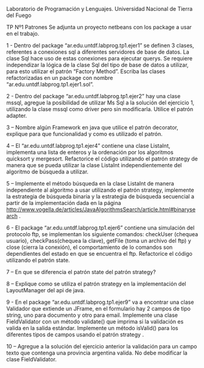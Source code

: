 Laboratorio de Programación y Lenguajes. Universidad Nacional de Tierra del Fuego

TP Nº1 Patrones
Se adjunta un proyecto netbeans con los package a usar en el trabajo.

1 - Dentro del package “ar.edu.untdf.labprog.tp1.ejer1” se definen 3 clases, referentes a conexiones sql a 
diferentes servidores de base de datos. La clase Sql hace uso de estas conexiones para ejecutar querys. 
Se requiere independizar la lógica de la clase Sql del tipo de base de datos a utilizar, para esto utilizar 
el patrón “Factory Method”. Escriba las clases refactorizadas en un package con nombre “ar.edu.untdf.labprog.tp1.ejer1.sol”.

2 - Dentro del package “ar.edu.untdf.labprog.tp1.ejer2” hay una clase mssql, agregue la posibilidad de utilizar 
Ms Sql a la solución del ejercicio 1, utilizando la clase mssql como driver pero sin modificarla. Utilice el patrón adapter.

3 – Nombre algún Framework en java que utilice el patrón decorator, explique para que funcionalidad y como es utilizado el patrón.

4 – El “ar.edu.untdf.labprog.tp1.ejer4” contiene una clase ListaInt, implementa una lista de enteros y la ordenación por los algoritmos 
quicksort y mergesort. Refactorice el código utilizando el patrón strategy de manera que se pueda utilizar la clase ListaInt 
independientemente del algoritmo de búsqueda a utilizar.

5 – Implemente el método búsqueda en la clase ListaInt de manera independiente al algoritmo a usar utilizando el patrón strategy, 
implemente la estrategia de búsqueda binaria y la estrategia de búsqueda secuencial a partir de la implementación dada en la página 
http://www.vogella.de/articles/JavaAlgorithmsSearch/article.html#binarysearch .

6 - El package “ar.edu.untdf.labprog.tp1.ejer6” contiene una simulación del protocolo ftp, se implementan los siguiente comandos: 
checkUser (chequea usuario), checkPass(chequea la clave), getFile (toma un archivo del ftp) y close (cierra la conexión), 
el comportamiento de lo comandos son dependientes del estado en que se encuentra el ftp. Refactorice el código utilizando el patrón state.

7 – En que se diferencia el patrón state del patrón strategy?

8 – Explique como se utiliza el patrón strategy en la implementación del LayoutManager del api de java.

9 - En el package “ar.edu.untdf.labprog.tp1.ejer9” va a encontrar una clase Validador que extiende un JFrame, 
en el formulario hay 2 campos de tipo string, uno para documento y otro para email. Implemente una clase FieldValidator 
con un método validate() que imprima si la validación es valida en la salida estándar. Implemente un método isValid() 
para los diferentes tipos de campos usando el patrón strategy .

10 – Agregue a la solución del ejercicio anterior la validación para un campo texto que contenga una provincia argentina valida. 
No debe modificar la clase FieldValidator.